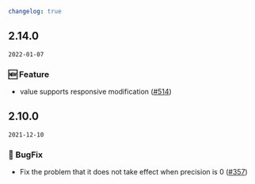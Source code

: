 ```yaml
changelog: true
```

## 2.14.0

`2022-01-07`

### 🆕 Feature

- value supports responsive modification ([#514](https://github.com/arco-design/arco-design-vue/pull/514))


## 2.10.0

`2021-12-10`

### 🐛 BugFix

- Fix the problem that it does not take effect when precision is 0 ([#357](https://github.com/arco-design/arco-design-vue/pull/357))

